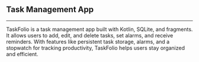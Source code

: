 <h2>Task Management App</h2>
<hr>
<p>TaskFolio is a task management app built with Kotlin, SQLite, and fragments. It allows users to add, edit, and delete tasks, set alarms, and receive reminders. With features like persistent task storage, alarms, and a stopwatch for tracking productivity, TaskFolio helps users stay organized and efficient.</p>
